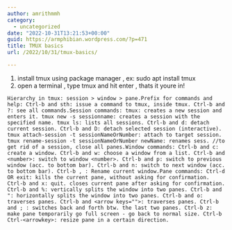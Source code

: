 ```yaml
---
author: amrithmmh
category:
  - uncategorized
date: "2022-10-31T13:21:53+00:00"
guid: https://armphibian.wordpress.com/?p=471
title: TMUX basics
url: /2022/10/31/tmux-basics/

---
```

1. install tmux using package manager , ex: sudo apt install tmux
1. open a terminal , type tmux and hit enter , thats it youre in!

`Hierarchy in tmux: session > window > pane.Prefix for commands and help:
Ctrl-b and sth: issue a command to tmux, inside tmux.
Ctrl-b and ?: see all commands.Session commands:
tmux: creates a new session and enters it.
tmux new -s sessionname: creates a session with the specified name.
tmux ls: lists all sessions.
Ctrl-b and d: detach current session.
Ctrl-b and D: detach selected session (interactive).
tmux attach-session -t sessionNameOrNumber: attach to target session.
tmux rename-session -t sessionNameOrNumber newName: renames sess.
//to get rid of a session, close all panes.Window commands:
Ctrl-b and c: create a window.
Ctrl-b and w: choose a window from a list.
Ctrl-b and <number>: switch to window <number>.
Ctrl-b and p: switch to previous window (acc. to bottom bar).
Ctrl-b and n: switch to next window (acc. to bottom bar).
Ctrl-b , : Rename current window.Pane commands:
Ctrl-d OR exit: kills the current pane, without asking for confirmation.
Ctrl-b and x: quit. closes current pane after asking for confirmation.
Ctrl-b and %: vertically splits the window into two panes.
Ctrl-b and ": horizontally splits the window into two panes.
Ctrl-b and o: traverses panes.
Ctrl-b and <arrow keys="">: traverses panes.
Ctrl-b and ; : switches back and forth btw. the last two panes.
Ctrl-b z: make pane temporarily go full screen - go back to normal size.
Ctrl-b Ctrl-<arrowkey>: resize pane in a certain direction.`
